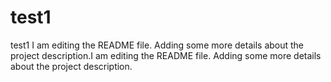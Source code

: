 # test1
test1
I am editing the README file. Adding some more details about the project description.I am editing the README file. Adding some more details about the project description.
